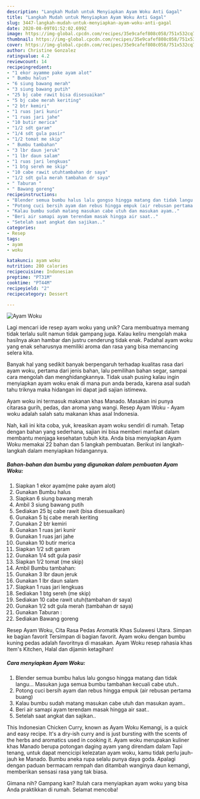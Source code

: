 ```yaml
---
description: "Langkah Mudah untuk Menyiapkan Ayam Woku Anti Gagal"
title: "Langkah Mudah untuk Menyiapkan Ayam Woku Anti Gagal"
slug: 3447-langkah-mudah-untuk-menyiapkan-ayam-woku-anti-gagal
date: 2020-08-09T01:52:02.699Z
image: https://img-global.cpcdn.com/recipes/35e9cafef808c058/751x532cq70/ayam-woku-foto-resep-utama.jpg
thumbnail: https://img-global.cpcdn.com/recipes/35e9cafef808c058/751x532cq70/ayam-woku-foto-resep-utama.jpg
cover: https://img-global.cpcdn.com/recipes/35e9cafef808c058/751x532cq70/ayam-woku-foto-resep-utama.jpg
author: Christine Gonzalez
ratingvalue: 4.2
reviewcount: 14
recipeingredient:
- "1 ekor ayamme pake ayam alot"
- " Bumbu halus"
- "6 siung bawang merah"
- "3 siung bawang putih"
- "25 bj cabe rawit bisa disesuaikan"
- "5 bj cabe merah keriting"
- "2 btr kemiri"
- "1 ruas jari kunir"
- "1 ruas jari jahe"
- "10 butir merica"
- "1/2 sdt garam"
- "1/4 sdt gula pasir"
- "1/2 tomat me skip"
- " Bumbu tambahan"
- "3 lbr daun jeruk"
- "1 lbr daun salam"
- "1 ruas jari lengkuas"
- "1 btg sereh me skip"
- "10 cabe rawit utuhtambahan dr saya"
- "1/2 sdt gula merah tambahan dr saya"
- " Taburan "
- " Bawang goreng"
recipeinstructions:
- "Blender semua bumbu halus lalu gongso hingga matang dan tidak langu... Masukan juga semua bumbu tambahan kecuali cabe utuh.."
- "Potong cuci bersih ayam dan rebus hingga empuk (air rebusan pertama buang)"
- "Kalau bumbu sudah matang masukan cabe utuh dan masukan ayam.."
- "Beri air samapi ayam terendam masak hingga air saat.."
- "Setelah saat angkat dan sajikan.."
categories:
- Resep
tags:
- ayam
- woku

katakunci: ayam woku 
nutrition: 280 calories
recipecuisine: Indonesian
preptime: "PT31M"
cooktime: "PT44M"
recipeyield: "2"
recipecategory: Dessert

---
```



![Ayam Woku](https://img-global.cpcdn.com/recipes/35e9cafef808c058/751x532cq70/ayam-woku-foto-resep-utama.jpg)

Lagi mencari ide resep ayam woku yang unik? Cara membuatnya memang tidak terlalu sulit namun tidak gampang juga. Kalau keliru mengolah maka hasilnya akan hambar dan justru cenderung tidak enak. Padahal ayam woku yang enak seharusnya memiliki aroma dan rasa yang bisa memancing selera kita.

Banyak hal yang sedikit banyak berpengaruh terhadap kualitas rasa dari ayam woku, pertama dari jenis bahan, lalu pemilihan bahan segar, sampai cara mengolah dan menghidangkannya. Tidak usah pusing kalau ingin menyiapkan ayam woku enak di mana pun anda berada, karena asal sudah tahu triknya maka hidangan ini dapat jadi sajian istimewa.

Ayam woku ini termasuk makanan khas Manado. Masakan ini punya citarasa gurih, pedas, dan aroma yang wangi. Resep Ayam Woku - Ayam woku adalah salah satu makanan khas asal Indonesia.


Nah, kali ini kita coba, yuk, kreasikan ayam woku sendiri di rumah. Tetap dengan bahan yang sederhana, sajian ini bisa memberi manfaat dalam membantu menjaga kesehatan tubuh kita. Anda bisa menyiapkan Ayam Woku memakai 22 bahan dan 5 langkah pembuatan. Berikut ini langkah-langkah dalam menyiapkan hidangannya.

<!--inarticleads1-->

##### Bahan-bahan dan bumbu yang digunakan dalam pembuatan Ayam Woku:

1. Siapkan 1 ekor ayam(me pake ayam alot)
1. Gunakan  Bumbu halus
1. Siapkan 6 siung bawang merah
1. Ambil 3 siung bawang putih
1. Sediakan 25 bj cabe rawit (bisa disesuaikan)
1. Gunakan 5 bj cabe merah keriting
1. Gunakan 2 btr kemiri
1. Gunakan 1 ruas jari kunir
1. Gunakan 1 ruas jari jahe
1. Gunakan 10 butir merica
1. Siapkan 1/2 sdt garam
1. Gunakan 1/4 sdt gula pasir
1. Siapkan 1/2 tomat (me skip)
1. Ambil  Bumbu tambahan:
1. Gunakan 3 lbr daun jeruk
1. Gunakan 1 lbr daun salam
1. Siapkan 1 ruas jari lengkuas
1. Sediakan 1 btg sereh (me skip)
1. Sediakan 10 cabe rawit utuh(tambahan dr saya)
1. Gunakan 1/2 sdt gula merah (tambahan dr saya)
1. Gunakan  Taburan :
1. Sediakan  Bawang goreng


Resep Ayam Woku, Cita Rasa Pedas Aromatik Khas Sulawesi Utara. Simpan ke bagian favorit Tersimpan di bagian favorit. Ayam woku dengan bumbu kuning pedas adalah favoritnya di masakan. Ayam Woku resep rahasia khas Item&#39;s Kitchen, Halal dan dijamin ketagihan! 

<!--inarticleads2-->

##### Cara menyiapkan Ayam Woku:

1. Blender semua bumbu halus lalu gongso hingga matang dan tidak langu... Masukan juga semua bumbu tambahan kecuali cabe utuh..
1. Potong cuci bersih ayam dan rebus hingga empuk (air rebusan pertama buang)
1. Kalau bumbu sudah matang masukan cabe utuh dan masukan ayam..
1. Beri air samapi ayam terendam masak hingga air saat..
1. Setelah saat angkat dan sajikan..


This Indonesian Chicken Curry, known as Ayam Woku Kemangi, is a quick and easy recipe. It&#39;s a dry-ish curry and is just bursting with the scents of the herbs and aromatics used in cooking it. Ayam woku merupakan kuliner khas Manado berupa potongan daging ayam yang direndam dalam Tapi tenang, untuk dapat mencicipi kelezatan ayam woku, kamu tidak perlu jauh-jauh ke Manado. Bumbu aneka rupa selalu punya daya goda. Apalagi dengan paduan bermacam rempah dan ditambah wanginya daun kemangi, memberikan sensasi rasa yang tak biasa. 

Gimana nih? Gampang kan? Itulah cara menyiapkan ayam woku yang bisa Anda praktikkan di rumah. Selamat mencoba!
